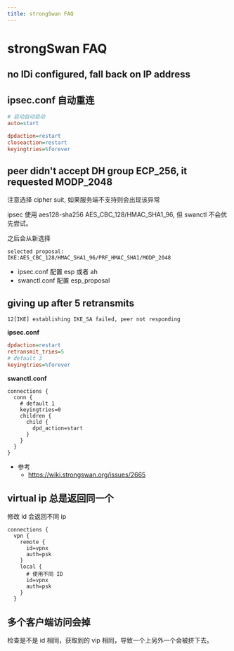 ```yaml
---
title: strongSwan FAQ
---
```


# strongSwan FAQ

## no IDi configured, fall back on IP address

## ipsec.conf 自动重连

```ini
# 启动自动启动
auto=start

dpdaction=restart
closeaction=restart
keyingtries=%forever
```

## peer didn't accept DH group ECP_256, it requested MODP_2048

注意选择 cipher suit, 如果服务端不支持则会出现该异常

ipsec 使用 aes128-sha256 AES_CBC_128/HMAC_SHA1_96, 但 swanctl 不会优先尝试。

之后会从新选择

```
selected proposal: IKE:AES_CBC_128/HMAC_SHA1_96/PRF_HMAC_SHA1/MODP_2048
```

- ipsec.conf 配置 esp 或者 ah
- swanctl.conf 配置 esp_proposal

## giving up after 5 retransmits

```
12[IKE] establishing IKE_SA failed, peer not responding
```

**ipsec.conf**

```ini
dpdaction=restart
retransmit_tries=5
# default 3
keyingtries=%forever
```

**swanctl.conf**

```
connections {
  conn {
    # default 1
    keyingtries=0
    children {
      child {
        dpd_action=start
      }
    }
  }
}
```

- 参考
  - https://wiki.strongswan.org/issues/2665

## virtual ip 总是返回同一个
修改 id 会返回不同 ip

```
connections {
  vpn {
    remote {
      id=vpnx
      auth=psk
    }
    local {
      # 使用不同 ID
      id=vpnx
      auth=psk
    }
  }
```

## 多个客户端访问会掉
检查是不是 id 相同，获取到的 vip 相同，导致一个上另外一个会被挤下去。
